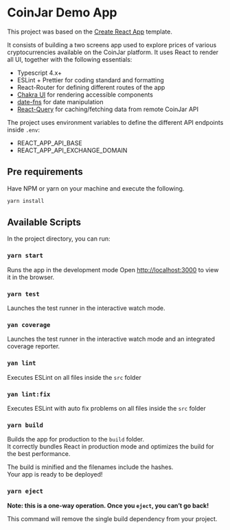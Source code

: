 # CoinJar Demo App

This project was based on the [Create React App](https://github.com/facebook/create-react-app) template.

It consists of building a two screens app used to explore prices of various cryptocurrencies available on the CoinJar platform. It uses React to render all UI, together with the following essentials:

- Typescript 4.x+
- ESLint + Prettier for coding standard and formatting
- React-Router for defining different routes of the app
- [Chakra UI](https://chakra-ui.com/) for rendering accessible components
- [date-fns](https://date-fns.org/) for date manipulation
- [React-Query](https://react-query.tanstack.com/) for caching/fetching data from remote CoinJar API

The project uses environment variables to define the different API endpoints inside `.env`:

- REACT_APP_API_BASE
- REACT_APP_API_EXCHANGE_DOMAIN


## Pre requirements

Have NPM or yarn on your machine and execute the following.

```js
yarn install
```

## Available Scripts

In the project directory, you can run:

### `yarn start`

Runs the app in the development mode
Open [http://localhost:3000](http://localhost:3000) to view it in the browser.

### `yarn test`

Launches the test runner in the interactive watch mode.

### `yan coverage`

Launches the test runner in the interactive watch mode and an integrated coverage reporter.

### `yan lint`

Executes ESLint on all files inside the `src` folder

### `yan lint:fix`

Executes ESLint with auto fix problems on all files inside the `src` folder

### `yarn build`

Builds the app for production to the `build` folder.\
It correctly bundles React in production mode and optimizes the build for the best performance.

The build is minified and the filenames include the hashes.\
Your app is ready to be deployed!

### `yarn eject`

**Note: this is a one-way operation. Once you `eject`, you can’t go back!**

This command will remove the single build dependency from your project.

